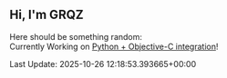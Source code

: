 ## Hi, I'm GRQZ
Here should be something random:  
Currently Working on [Python + Objective-C integration](<https://github.com/grqz/actpg>)!


Last Update: 2025-10-26 12:18:53.393665+00:00
